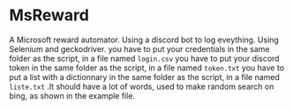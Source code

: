 #  MsReward


A Microsoft reward automator.
Using a discord bot to log eveything.
Using Selenium and geckodriver.
you have to put your credentials in the same folder as the script, in a file named `login.csv` 
you have to put your discord token in the same folder as the script, in a file named `token.txt` 
you have to put a list with a dictionnary in the same folder as the script, in a file named  `liste.txt`  .It should have a lot of words, used to make random search on bing, as shown in the example file.
